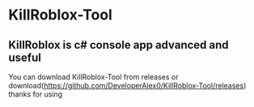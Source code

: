 # KillRoblox-Tool
## KillRoblox is c# console app advanced and useful
You can download KillRoblox-Tool from releases or download(https://github.com/DeveloperAlex0/KillRoblox-Tool/releases)
thanks for using
